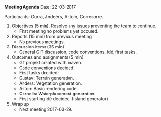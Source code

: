 **Meeting Agenda**
Date: 22-03-2017

Participants: Gurra, Andeérs, Antoin, Correcorre.
1. Objectives (5 min). Resolve any issues preventing the team to
continue.
    - First meeting no problems yet occured.
2. Reports (15 min) from previous meeting
    - No previous meetings.
3. Discussion items (35 min)
    - General GIT discussion, code conventions, idé, first tasks.
4. Outcomes and assignments (5 min)
    - Git projekt created with maven.
    - Code conventions decided.
    - First tasks decided:
     - Gustav: Terrain generation.
    - Anders: Vegetation generation.
    - Anton: Basic rendering code.
    - Cornelis: Waterplacement generation.
     - First starting idé decided. (Island generator)
5. Wrap up
    - Next meeting 2017-03-29.